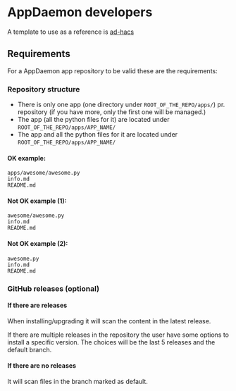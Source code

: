 # AppDaemon developers

A template to use as a reference is [ad-hacs](https://github.com/ludeeus/ad-hacs)

## Requirements

For a AppDaemon app repository to be valid these are the requirements:

### Repository structure

- There is only one app (one directory under `ROOT_OF_THE_REPO/apps/`) pr. repository (if you have more, only the first one will be managed.)
- The app (all the python files for it) are located under `ROOT_OF_THE_REPO/apps/APP_NAME/`
- The app and all the python files for it are located under `ROOT_OF_THE_REPO/apps/APP_NAME/`

#### OK example:

```text
apps/awesome/awesome.py
info.md
README.md
```

#### Not OK example (1):

```text
awesome/awesome.py
info.md
README.md
```

#### Not OK example (2):

```text
awesome.py
info.md
README.md
```

### GitHub releases (optional)

#### If there are releases

When installing/upgrading it will scan the content in the latest release.

If there are multiple releases in the repository the user have some options to install a specific version.
The choices will be the last 5 releases and the default branch.

#### If there are no releases

It will scan files in the branch marked as default.

<!-- Disable sidebar -->
<script>
let sidebar = document.getElementsByClassName("col-md-3")[0];
sidebar.parentNode.removeChild(sidebar);
document.getElementsByClassName("col-md-9")[0].style['padding-left'] = "0";
</script>
<!-- Disable sidebar -->